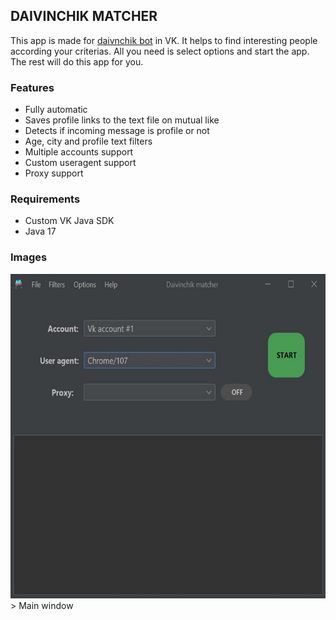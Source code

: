 ## DAIVINCHIK MATCHER

This app is made for [daivnchik bot](https://vk.com/dayvinchik "daivnchik bot") in VK. It helps to find interesting people according your criterias. All you need is select options and start the app. The rest will do this app for you.

### Features
- Fully automatic
- Saves profile links to the text file on mutual like
- Detects if incoming message is profile or not
- Age, city and profile text filters
- Multiple accounts support
- Custom useragent support
- Proxy support

### Requirements
- Custom VK Java  SDK 
- Java 17

### Images
<img src="https://github.com/thevalidator/dai-vinchik-matcher/blob/main/daivinchikmatcher.jpg" height="519" width="612" />
> Main window


